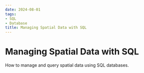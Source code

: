 ```yaml
---
date: 2024-08-01
tags:
- SQL
- Database
title: Managing Spatial Data with SQL
---
```


# Managing Spatial Data with SQL

How to manage and query spatial data using SQL databases.
